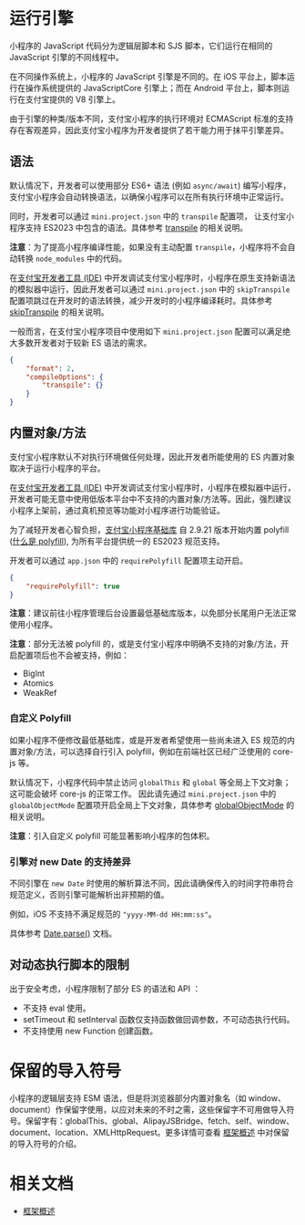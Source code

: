# 运行引擎

小程序的 JavaScript 代码分为逻辑层脚本和 SJS 脚本，它们运行在相同的 JavaScript 引擎的不同线程中。

在不同操作系统上，小程序的 JavaScript 引擎是不同的。在 iOS 平台上，脚本运行在操作系统提供的 JavaScriptCore 引擎上；而在 Android 平台上，脚本则运行在支付宝提供的 V8 引擎上。

由于引擎的种类/版本不同，支付宝小程序的执行环境对 ECMAScript 标准的支持存在客观差异，因此支付宝小程序为开发者提供了若干能力用于抹平引擎差异。

## 语法

默认情况下，开发者可以使用部分 ES6+ 语法 (例如 `async/await`) 编写小程序，支付宝小程序会自动转换语法，以确保小程序可以在所有执行环境中正常运行。

同时，开发者可以通过 `mini.project.json` 中的 `transpile` 配置项， 让支付宝小程序支持 ES2023 中包含的语法。具体参考 [transpile](https://opendocs.alipay.com/mini/03dbc3#transpile) 的相关说明。


**注意**：为了提高小程序编译性能，如果没有主动配置 `transpile`，小程序将不会自动转换 `node_modules` 中的代码。

在[支付宝开发者工具 (IDE)](https://opendocs.alipay.com/mini/02bzsm?pathHash=98121aa5) 中开发调试支付宝小程序时，小程序在原生支持新语法的模拟器中运行，因此开发者可以通过 `mini.project.json` 中的 `skipTranspile` 配置项跳过在开发时的语法转换，减少开发时的小程序编译耗时。具体参考 [skipTranspile](https://opendocs.alipay.com/mini/03dbc3#developOptions) 的相关说明。


一般而言，在支付宝小程序项目中使用如下 `mini.project.json` 配置可以满足绝大多数开发者对于较新 ES 语法的需求。

```json
{
    "format": 2,
    "compileOptions": {
        "transpile": {}
    }
}
```


## 内置对象/方法


支付宝小程序默认不对执行环境做任何处理，因此开发者所能使用的 ES 内置对象取决于运行小程序的平台。


在[支付宝开发者工具 (IDE)](https://opendocs.alipay.com/mini/02bzsm?pathHash=98121aa5) 中开发调试支付宝小程序时，小程序在模拟器中运行，开发者可能无意中使用低版本平台中不支持的内置对象/方法等。因此，强烈建议小程序上架前，通过真机预览等功能对小程序进行功能验证。

为了减轻开发者心智负担，[支付宝小程序基础库](https://opendocs.alipay.com/mini/framework/lib?pathHash=ef31f026) 自 2.9.21 版本开始内置 polyfill ([什么是 polyfill](https://developer.mozilla.org/zh-CN/docs/Glossary/Polyfill)), 为所有平台提供统一的 ES2023 规范支持。

开发者可以通过 `app.json` 中的 `requirePolyfill` 配置项主动开启。

```json
{
    "requirePolyfill": true
}
```

**注意**：建议前往小程序管理后台设置最低基础库版本，以免部分长尾用户无法正常使用小程序。

**注意**：部分无法被 polyfill 的，或是支付宝小程序中明确不支持的对象/方法，开启配置项后也不会被支持，例如：

  - BigInt
  - Atomics
  - WeakRef


### 自定义 Polyfill

如果小程序不便修改最低基础库，或是开发者希望使用一些尚未进入 ES 规范的内置对象/方法，可以选择自行引入 polyfill，例如在前端社区已经广泛使用的 core-js 等。

默认情况下，小程序代码中禁止访问 `globalThis` 和 `global` 等全局上下文对象；这可能会破坏 core-js 的正常工作。
因此请先通过 `mini.project.json` 中的 `globalObjectMode` 配置项开启全局上下文对象，具体参考 [globalObjectMode](https://opendocs.alipay.com/mini/03dbc3#globalObjectMode) 的相关说明。


**注意**：引入自定义 polyfill 可能显著影响小程序的包体积。


### 引擎对 new Date 的支持差异

不同引擎在 `new Date` 时使用的解析算法不同，因此请确保传入的时间字符串符合规范定义，否则引擎可能解析出非预期的值。

例如，iOS 不支持不满足规范的 `"yyyy-MM-dd HH:mm:ss"`。

具体参考 [Date.parse()](https://developer.mozilla.org/zh-CN/docs/Web/JavaScript/Reference/Global_Objects/Date/parse#%E5%BC%95%E6%93%8E%E7%9B%B8%E5%85%B3%E7%9A%84%E6%97%A5%E6%9C%9F%E6%A0%BC%E5%BC%8F) 文档。


## 对动态执行脚本的限制

出于安全考虑，小程序限制了部分 ES 的语法和 API ：

- 不支持 eval 使用。
- setTimeout 和 setInterval 函数仅支持函数做回调参数，不可动态执行代码。
- 不支持使用 new Function 创建函数。

# 保留的导入符号

小程序的逻辑层支持 ESM 语法，但是将浏览器部分内置对象名（如 window、document）作保留字使用，以应对未来的不时之需，这些保留字不可用做导入符号。保留字有：globalThis、global、AlipayJSBridge、fetch、self、window、document、location、XMLHttpRequest。更多详情可查看 [框架概述](https://opendocs.alipay.com/mini/framework/overview) 中对保留的导入符号的介绍。

# 相关文档

- [框架概述](https://opendocs.alipay.com/mini/framework/overview)
